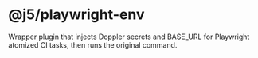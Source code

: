 # @j5/playwright-env

Wrapper plugin that injects Doppler secrets and BASE_URL for Playwright atomized CI tasks, then runs the original command.

